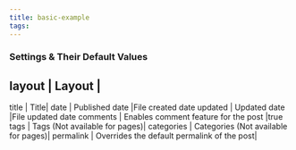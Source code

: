 ```yaml
---
title: basic-example
tags:
---
```



### Settings & Their Default Values

layout  |  Layout  |
----------------------
title  |   Title|
date  |    Published date  |File created date
updated  | Updated date    |File updated date
comments  |    Enables comment feature for the post    |true
tags  |    Tags (Not available for pages)|
categories  |  Categories (Not available for pages)|
permalink  |   Overrides the default permalink of the post|
